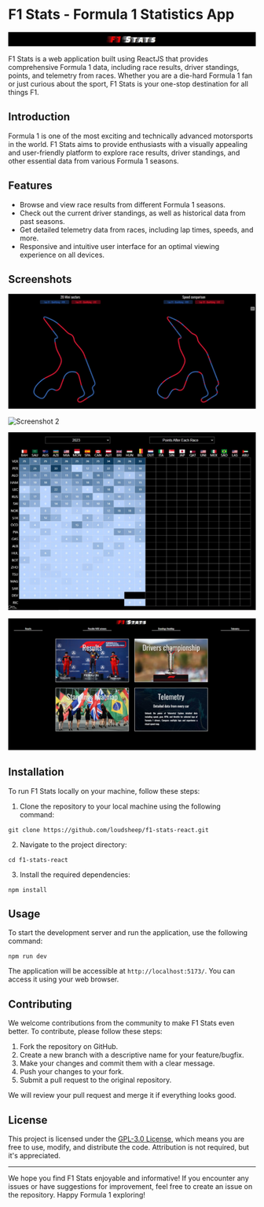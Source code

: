 # F1 Stats - Formula 1 Statistics App

![F1 Stats](https://github.com/loudsheep/f1-stats-react/blob/master/src/assets/f1_stats.jpg)

F1 Stats is a web application built using ReactJS that provides comprehensive Formula 1 data, including race results, driver standings, points, and telemetry from races. Whether you are a die-hard Formula 1 fan or just curious about the sport, F1 Stats is your one-stop destination for all things F1.

## Introduction

Formula 1 is one of the most exciting and technically advanced motorsports in the world. F1 Stats aims to provide enthusiasts with a visually appealing and user-friendly platform to explore race results, driver standings, and other essential data from various Formula 1 seasons.

## Features

- Browse and view race results from different Formula 1 seasons.
- Check out the current driver standings, as well as historical data from past seasons.
- Get detailed telemetry data from races, including lap times, speeds, and more.
- Responsive and intuitive user interface for an optimal viewing experience on all devices.

## Screenshots

![Screenshot 1](https://github.com/loudsheep/f1-stats-react/blob/master/src/assets/screen1.jpg)

![Screenshot 2](https://github.com/loudsheep/f1-stats-react/blob/master/src/assets/screen2.jpg)

![Screenshot 3](https://github.com/loudsheep/f1-stats-react/blob/master/src/assets/screen3.jpg)

![Screenshot 4](https://github.com/loudsheep/f1-stats-react/blob/master/src/assets/screen4.jpg)

## Installation

To run F1 Stats locally on your machine, follow these steps:

1. Clone the repository to your local machine using the following command:

```
git clone https://github.com/loudsheep/f1-stats-react.git
```

2. Navigate to the project directory:

```
cd f1-stats-react
```

3. Install the required dependencies:

```
npm install
```

## Usage

To start the development server and run the application, use the following command:

```
npm run dev
```

The application will be accessible at `http://localhost:5173/`. You can access it using your web browser.

## Contributing

We welcome contributions from the community to make F1 Stats even better. To contribute, please follow these steps:

1. Fork the repository on GitHub.
2. Create a new branch with a descriptive name for your feature/bugfix.
3. Make your changes and commit them with a clear message.
4. Push your changes to your fork.
5. Submit a pull request to the original repository.

We will review your pull request and merge it if everything looks good.

## License

This project is licensed under the [GPL-3.0 License](LICENSE), which means you are free to use, modify, and distribute the code. Attribution is not required, but it's appreciated.

---

We hope you find F1 Stats enjoyable and informative! If you encounter any issues or have suggestions for improvement, feel free to create an issue on the repository. Happy Formula 1 exploring!